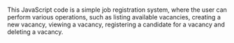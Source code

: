 #

This JavaScript code is a simple job registration system, where the user can perform various operations, such as listing available vacancies, creating a new vacancy, viewing a vacancy, registering a candidate for a vacancy and deleting a vacancy.
